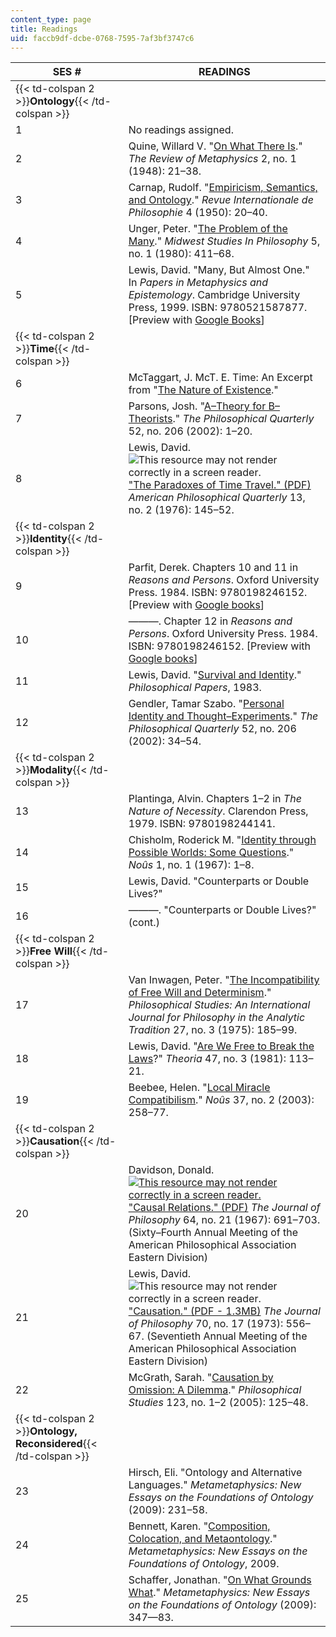 ```yaml
---
content_type: page
title: Readings
uid: faccb9df-dcbe-0768-7595-7af3bf3747c6
---
```


| SES # | READINGS |
| --- | --- |
| {{< td-colspan 2 >}}**Ontology**{{< /td-colspan >}} ||
| 1 | No readings assigned. |
| 2 | Quine, Willard V. "[On What There Is](http://www.pdcnet.org/pdc/bvdb.nsf/purchase?openform&fp=revmetaph&id=revmetaph_1948_0002_0001_0021_0038)." _The Review of Metaphysics_ 2, no. 1 (1948): 21–38. |
| 3 | Carnap, Rudolf. "[Empiricism, Semantics, and Ontology](http://www.ditext.com/carnap/carnap.html)." _Revue Internationale de Philosophie_ 4 (1950): 20–40. |
| 4 | Unger, Peter. "[The Problem of the Many](http://dx.doi.org/10.1111/j.1475-4975.1980.tb00416.x)." _Midwest Studies In Philosophy_ 5, no. 1 (1980): 411–68. |
| 5 | Lewis, David. "Many, But Almost One." In _Papers in Metaphysics and Epistemology_. Cambridge University Press, 1999. ISBN: 9780521587877. \[Preview with [Google Books](http://books.google.com/books?id=lorRScXDRNgC&pg=PA164#v=onepage)\] |
| {{< td-colspan 2 >}}**Time**{{< /td-colspan >}} ||
| 6 | McTaggart, J. McT. E. Time: An Excerpt from "[The Nature of Existence](http://www.angelfire.com/md2/timewarp/mctaggart.html)." |
| 7 | Parsons, Josh. "[A–Theory for B–Theorists](http://dx.doi.org/10.1111/1467-9213.00249)." _The Philosophical Quarterly_ 52, no. 206 (2002): 1–20. |
| 8 | Lewis, David. ![This resource may not render correctly in a screen reader.](/images/inacessible.gif)["The Paradoxes of Time Travel." (PDF)](http://www.csus.edu/indiv/m/merlinos/Paradoxes%20of%20Time%20Travel.pdf) _American Philosophical Quarterly_ 13, no. 2 (1976): 145–52. |
| {{< td-colspan 2 >}}**Identity**{{< /td-colspan >}} ||
| 9 | Parfit, Derek. Chapters 10 and 11 in _Reasons and Persons_. Oxford University Press. 1984. ISBN: 9780198246152. \[Preview with [Google books](http://books.google.com/books?id=ulhHdvbDRUkC&pg=PA199#v=onepage)\] |
| 10 | ———. Chapter 12 in _Reasons and Persons_. Oxford University Press. 1984. ISBN: 9780198246152. \[Preview with [Google books](http://books.google.com/books?id=ulhHdvbDRUkC&pg=PA245#v=onepage)\] |
| 11 | Lewis, David. "[Survival and Identity](http://dx.doi.org/10.1093/0195032047.003.0005)." _Philosophical Papers_, 1983. |
| 12 | Gendler, Tamar Szabo. "[Personal Identity and Thought–Experiments](http://dx.doi.org/10.1111/1467-9213.00251)." _The Philosophical Quarterly_ 52, no. 206 (2002): 34–54. |
| {{< td-colspan 2 >}}**Modality**{{< /td-colspan >}} ||
| 13 | Plantinga, Alvin. Chapters 1–2 in _The Nature of Necessity_. Clarendon Press, 1979. ISBN: 9780198244141. |
| 14 | Chisholm, Roderick M. "[Identity through Possible Worlds: Some Questions](http://www.jstor.org/stable/2214708)." _Noûs_ 1, no. 1 (1967): 1–8. |
| 15 | Lewis, David. "Counterparts or Double Lives?" |
| 16 | ———. "Counterparts or Double Lives?" (cont.) |
| {{< td-colspan 2 >}}**Free Will**{{< /td-colspan >}} ||
| 17 | Van Inwagen, Peter. "[The Incompatibility of Free Will and Determinism](http://dx.doi.org/10.1007/BF01624156)." _Philosophical Studies: An International Journal for Philosophy in the Analytic Tradition_ 27, no. 3 (1975): 185–99. |
| 18 | Lewis, David. "[Are We Free to Break the Laws](http://dx.doi.org/10.1111/j.1755-2567.1981.tb00473.x)?" _Theoria_ 47, no. 3 (1981): 113–21. |
| 19 | Beebee, Helen. "[Local Miracle Compatibilism](http://dx.doi.org/10.1111/1468-0068.00438)." _Noûs_ 37, no. 2 (2003): 258–77. |
| {{< td-colspan 2 >}}**Causation**{{< /td-colspan >}} ||
| 20 | Davidson, Donald. [![This resource may not render correctly in a screen reader.](/images/inacessible.gif)"Causal Relations." (PDF)](http://fitelson.org/woodward/davidson.pdf) _The Journal of Philosophy_ 64, no. 21 (1967): 691–703. (Sixty–Fourth Annual Meeting of the American Philosophical Association Eastern Division) |
| 21 | Lewis, David. ![This resource may not render correctly in a screen reader.](/images/inacessible.gif)["Causation." (PDF - 1.3MB)](https://www2.southeastern.edu/Academics/Faculty/jbell/lewis.pdf) _The Journal of Philosophy_ 70, no. 17 (1973): 556–67. (Seventieth Annual Meeting of the American Philosophical Association Eastern Division) |
| 22 | McGrath, Sarah. "[Causation by Omission: A Dilemma](http://dx.doi.org/10.1007/s11098-004-5216-z)." _Philosophical Studies_ 123, no. 1–2 (2005): 125–48. |
| {{< td-colspan 2 >}}**Ontology, Reconsidered**{{< /td-colspan >}} ||
| 23 | Hirsch, Eli. "Ontology and Alternative Languages." _Metametaphysics: New Essays on the Foundations of Ontology_ (2009): 231–58. |
| 24 | Bennett, Karen. "[Composition, Colocation, and Metaontology](http://philpapers.org/rec/BENCCA)." _Metametaphysics: New Essays on the Foundations of Ontology_, 2009. |
| 25 | Schaffer, Jonathan. "[On What Grounds What](http://philpapers.org/rec/SCHOWG)." _Metametaphysics: New Essays on the Foundations of Ontology_ (2009): 347—83.